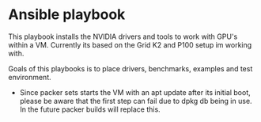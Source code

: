 # Ansible playbook

This playbook installs the NVIDIA drivers and tools to work with GPU's within a VM. 
Currently its based on the Grid K2 and P100 setup im working with. 

Goals of this playbooks is to place drivers, benchmarks, examples and test environment. 

* Since packer sets starts the VM with an apt update after its initial boot, please be aware that the first step can fail due to dpkg db being in use. In the future packer builds will replace this.